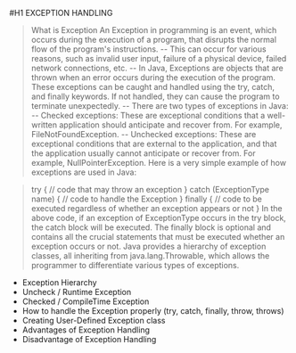 #H1 EXCEPTION HANDLING

>What is Exception
An Exception in programming is an event, which occurs during the execution of a program, that disrupts the normal flow of the program's instructions.
--
>This can occur for various reasons, such as invalid user input, failure of a physical device, failed network connections, etc.
--
>In Java, Exceptions are objects that are thrown when an error occurs during the execution of the program. These exceptions can be caught and handled using the try, catch, and finally keywords. If not handled, they can cause the program to terminate unexpectedly.
--
>There are two types of exceptions in Java:
--
>Checked exceptions: These are exceptional conditions that a well-written application should anticipate and recover from. For example, FileNotFoundException.
--
>Unchecked exceptions: These are exceptional conditions that are external to the application, and that the application usually cannot anticipate or recover from. For example, NullPointerException.
Here is a very simple example of how exceptions are used in Java:


>try {
// code that may throw an exception
} catch (ExceptionType name) {
// code to handle the Exception
} finally {
// code to be executed regardless of whether an exception appears or not
}
>In the above code, if an exception of ExceptionType occurs in the try block, the catch block will be executed. The finally block is optional and contains all the crucial statements that must be executed whether an exception occurs or not.
Java provides a hierarchy of exception classes, all inheriting from java.lang.Throwable, which allows the programmer to differentiate various types of exceptions.





- Exception Hierarchy
- Uncheck / Runtime Exception
- Checked / CompileTime Exception
- How to handle the Exception properly (try, catch, finally, throw, throws)
- Creating User-Defined Exception class
- Advantages of Exception Handling
- Disadvantage of Exception Handling